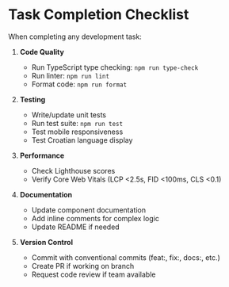 # Task Completion Checklist

When completing any development task:

1. **Code Quality**
   - Run TypeScript type checking: `npm run type-check`
   - Run linter: `npm run lint`
   - Format code: `npm run format`

2. **Testing**
   - Write/update unit tests
   - Run test suite: `npm run test`
   - Test mobile responsiveness
   - Test Croatian language display

3. **Performance**
   - Check Lighthouse scores
   - Verify Core Web Vitals (LCP <2.5s, FID <100ms, CLS <0.1)

4. **Documentation**
   - Update component documentation
   - Add inline comments for complex logic
   - Update README if needed

5. **Version Control**
   - Commit with conventional commits (feat:, fix:, docs:, etc.)
   - Create PR if working on branch
   - Request code review if team available